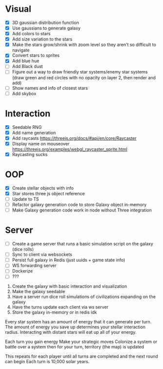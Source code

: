 # Visual
- [x] 3D gaussian distribution function
- [x] Use gaussians to generate galaxy
- [x] Add colors to stars
- [x] Add size variation to the stars
- [x] Make the stars grow/shrink with zoom level so they aren't so difficult to navigate
- [x] Convert stars to sprites
- [x] Add blue hue
- [ ] Add Black dust
- [ ] Figure out a way to draw friendly star systems/enemy star systems (draw green and red circles with no opacity on layer 2, then render and add)
- [ ] Show names and info of closest stars
- [ ] Add skybox

# Interaction
- [x] Seedable RNG
- [x] Add name generation
- [x] Add raycasts https://threejs.org/docs/#api/en/core/Raycaster
- [x] Display name on mouseover https://threejs.org/examples/webgl_raycaster_sprite.html
- [x] Raycasting sucks

# OOP
- [x] Create stellar objects with info
- [x] Star stores three js object reference
- [ ] Update to TS
- [ ] Refactor galaxy generation code to store Galaxy object in-memory
- [ ] Make Galaxy generation code work in node without Three integration

# Server
- [ ] Create a game server that runs a basic simulation script on the galaxy (dice rolls)
- [ ] Sync to client via websockets
- [ ] Persist full galaxy in Redis (just uuids + game state info)
- [ ] WS forwarding server
- [ ] Dockerize
- [ ] ???

1. Create the galaxy with basic interaction and visualization
2. Make the galaxy seedable
3. Have a server run dice roll simulations of civilizations expanding on the galaxy
4. Have the turns update each client via ws server
5. Store the galaxy in-memory or in redis idk


Every star system has an amount of energy that it can generate per turn.
The amount of energy you save up determines your stellar interaction radius.
Interacting with distant stars will eat up all of your energy.

Each turn you gain energy
Make your strategic moves
Colonize a system or battle over a system
then for your turn, territory (the map) is updated

This repeats for each player until all turns are completed and the next round can begin
Each turn is 10,000 solar years.